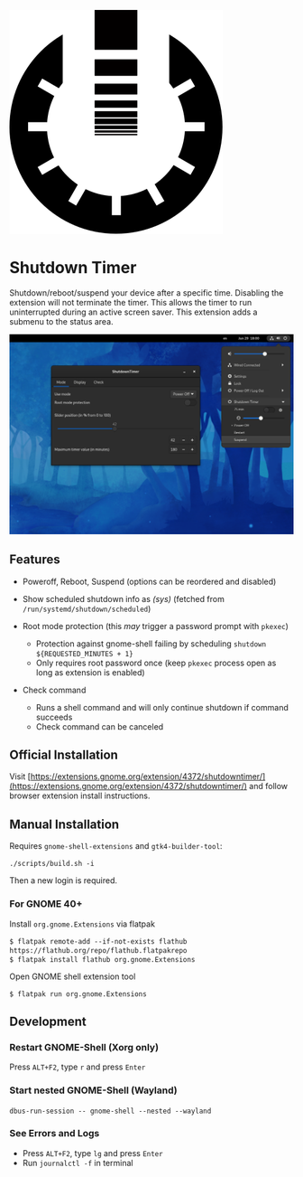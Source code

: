 ![icon](bin/icon.svg) 
# Shutdown Timer

Shutdown/reboot/suspend your device after a specific time. Disabling the extension will not terminate the timer. This allows the timer to run uninterrupted during an active screen saver. This extension adds a submenu to the status area. 

![Screenshot](screenshot.png)

## Features
- Poweroff, Reboot, Suspend (options can be reordered and disabled)
- Show scheduled shutdown info as *(sys)* (fetched from `/run/systemd/shutdown/scheduled`)

- Root mode protection (this *may* trigger a password prompt with `pkexec`)
  - Protection against gnome-shell failing by scheduling `shutdown ${REQUESTED_MINUTES + 1}`
  - Only requires root password once (keep `pkexec` process open as long as extension is enabled)

- Check command
  - Runs a shell command and will only continue shutdown if command succeeds
  - Check command can be canceled

## Official Installation

Visit [https://extensions.gnome.org/extension/4372/shutdowntimer/](https://extensions.gnome.org/extension/4372/shutdowntimer/) and follow browser extension install instructions.


## Manual Installation

Requires `gnome-shell-extensions` and `gtk4-builder-tool`:
```(shell)
./scripts/build.sh -i
```
Then a new login is required.

### For GNOME 40+
Install `org.gnome.Extensions` via flatpak
```
$ flatpak remote-add --if-not-exists flathub https://flathub.org/repo/flathub.flatpakrepo
$ flatpak install flathub org.gnome.Extensions
```

Open GNOME shell extension tool
```
$ flatpak run org.gnome.Extensions
```

## Development

### Restart GNOME-Shell (Xorg only)
Press `ALT+F2`, type `r` and press `Enter`

### Start nested GNOME-Shell (Wayland)
`dbus-run-session -- gnome-shell --nested --wayland`

### See Errors and Logs
* Press `ALT+F2`, type `lg` and press `Enter`
* Run `journalctl -f` in terminal

